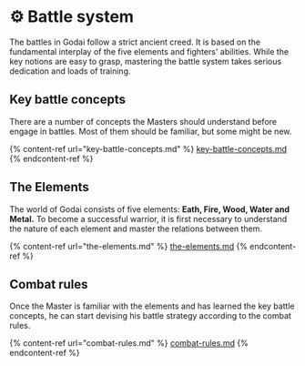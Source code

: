 # ⚙ Battle system

The battles in Godai follow a strict ancient creed. It is based on the fundamental interplay of the five elements and fighters' abilities. While the key notions are easy to grasp, mastering the battle system takes serious dedication and loads of training.

## Key battle concepts

There are a number of concepts the Masters should understand before engage in battles. Most of them should be familiar, but some might be new.

{% content-ref url="key-battle-concepts.md" %}
[key-battle-concepts.md](key-battle-concepts.md)
{% endcontent-ref %}

## The Elements

The world of Godai consists of five elements: **Eath, Fire, Wood, Water and Metal.** To become a successful warrior, it is first necessary to understand the nature of each element and master the relations between them.

{% content-ref url="the-elements.md" %}
[the-elements.md](the-elements.md)
{% endcontent-ref %}

## Combat rules

Once the Master is familiar with the elements and has learned the key battle concepts, he can start devising his battle strategy according to the combat rules.

{% content-ref url="combat-rules.md" %}
[combat-rules.md](combat-rules.md)
{% endcontent-ref %}
